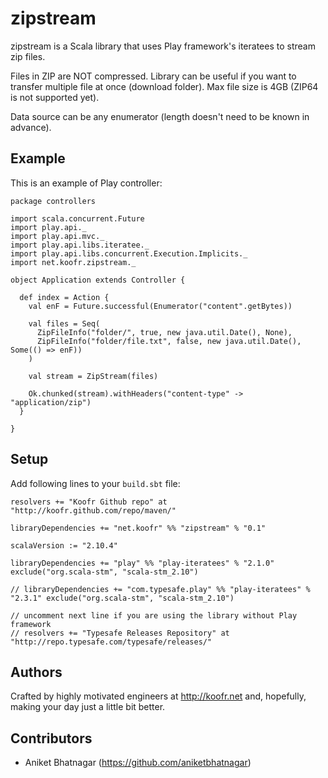 # zipstream

zipstream is a Scala library that uses Play framework's iteratees to stream zip files.

Files in ZIP are NOT compressed. Library can be useful if you want to transfer multiple file at once (download folder). Max file size is 4GB (ZIP64 is not supported yet).

Data source can be any enumerator (length doesn't need to be known in advance).

## Example

This is an example of Play controller:

    package controllers

    import scala.concurrent.Future
    import play.api._
    import play.api.mvc._
    import play.api.libs.iteratee._
    import play.api.libs.concurrent.Execution.Implicits._
    import net.koofr.zipstream._

    object Application extends Controller {

      def index = Action {
        val enF = Future.successful(Enumerator("content".getBytes))

        val files = Seq(
          ZipFileInfo("folder/", true, new java.util.Date(), None),
          ZipFileInfo("folder/file.txt", false, new java.util.Date(), Some(() => enF))
        )
        
        val stream = ZipStream(files)
        
        Ok.chunked(stream).withHeaders("content-type" -> "application/zip")
      }

    }

## Setup

Add following lines to your `build.sbt` file:

    resolvers += "Koofr Github repo" at "http://koofr.github.com/repo/maven/"
    
    libraryDependencies += "net.koofr" %% "zipstream" % "0.1"
    
    scalaVersion := "2.10.4"
    
    libraryDependencies += "play" %% "play-iteratees" % "2.1.0" exclude("org.scala-stm", "scala-stm_2.10")
    
    // libraryDependencies += "com.typesafe.play" %% "play-iteratees" % "2.3.1" exclude("org.scala-stm", "scala-stm_2.10")
    
    // uncomment next line if you are using the library without Play framework
    // resolvers += "Typesafe Releases Repository" at "http://repo.typesafe.com/typesafe/releases/"

## Authors

Crafted by highly motivated engineers at http://koofr.net and, hopefully, making your day just a little bit better.

## Contributors

- Aniket Bhatnagar (https://github.com/aniketbhatnagar)
